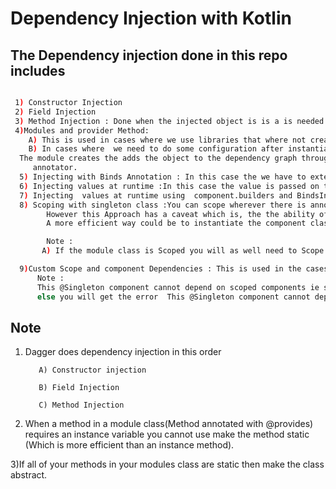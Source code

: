 # Dependency Injection with Kotlin


## The Dependency injection done in this repo includes



 ```bash

  1) Constructor Injection
  2) Field Injection
  3) Method Injection : Done when the injected object is is a is needed in a dependency
  4)Modules and provider Method:
     A) This is used in cases where we use libraries that where not created in the project (ie in situations where we cannot add the @Inject annotation to the constructor or in cases)
     B) In cases where  we need to do some configuration after instantiation of a class .
   The module creates the adds the object to the dependency graph through the provider is used to instantiate the class.In the example the Wheel class will act as the class that we are not allowed to add the @Inject
      annotator.
   5) Injecting with Binds Annotation : In this case the we have to extend an interface and use the concrete object and inject it a s a dependency into a constructor
   6) Injecting values at runtime :In this case the value is passed on the instantiation of the dagger component class hence the create method will be disabled during the instantiation of the component class
   7) Injecting  values at runtime using  component.builders and BindsInstance
   8) Scoping with singleton class :You can scope wherever there is annotations with the Inject  provides and module but be sure how you want to scope before you begin.
         However this Approach has a caveat which is, the the ability of the singleton class is limited to a single instance of the  its  component class (CarComponent) because on configuration changes a new instance of the singleton class is created
         A more efficient way could be to instantiate the component class  in the application class.

         Note :
        A) If the module class is Scoped you will as well need to Scope the component class else dagger wil throw an error

   9)Custom Scope and component Dependencies : This is used in the cases where we need to have a single instance of a class just for thr lifecycle of the activity or fragment
       Note :
       This @Singleton component cannot depend on scoped components ie scoped component can be in the overall component class (Carcomponent class and Car class ) and you can use @Singleton in the dependencies (ProvideDriver method and AppLevelComponent class)
       else you will get the error  This @Singleton component cannot depend on scoped components:
 ```



## Note

   1) Dagger does dependency injection in this order
   
             A) Constructor injection

             B) Field Injection

             C) Method Injection

   2) When a  method in a module class(Method annotated with @provides) requires an instance variable you cannot use make
       the method static (Which is more efficient than an instance method).

   3)If all of your methods in your modules class are static then make the class abstract.



 
